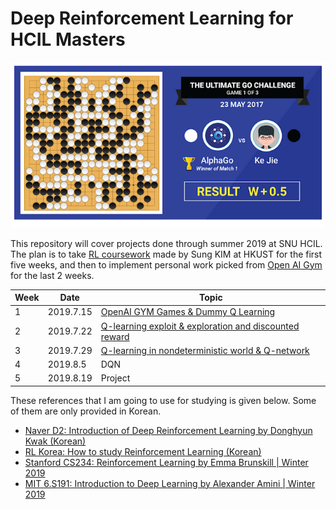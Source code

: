 
# Deep Reinforcement Learning for HCIL Masters

![](https://github.com/hyungkwonko/2019-summer-seminar/blob/master/img/img0.png)

This repository will cover projects done through summer 2019 at SNU HCIL. The plan is to take [RL coursework](https://www.youtube.com/watch?v=dZ4vw6v3LcA&list=PLlMkM4tgfjnKsCWav-Z2F-MMFRx-2gMGG) made by Sung KIM at HKUST for the first five weeks, and then to implement personal work picked from [Open AI Gym](https://gym.openai.com/envs/Acrobot-v1/) for the last 2 weeks.

| Week | Date  | Topic |
| ---                 | ---    | ---        |
| 1 | 2019.7.15 | [OpenAI GYM Games & Dummy Q Learning](https://github.com/hyungkwonko/2019-summer-seminar/wiki/Week1) |
| 2 | 2019.7.22 | [Q-learning exploit & exploration and discounted reward](https://github.com/hyungkwonko/2019-summer-seminar/wiki/Week2) |
| 3 | 2019.7.29 | [Q-learning in nondeterministic world & Q-network](https://github.com/hyungkwonko/2019-summer-seminar/wiki/Week3) |
| 4 | 2019.8.5 | DQN |
| 5 | 2019.8.19 | Project |

These references that I am going to use for studying is given below. Some of them are only provided in Korean.


- [Naver D2: Introduction of Deep Reinforcement Learning by Donghyun Kwak (Korean)](https://www.youtube.com/watch?v=dw0sHzE1oAc)
- [RL Korea: How to study Reinforcement Learning (Korean)](https://github.com/reinforcement-learning-kr/how_to_study_rl)
- [Stanford CS234: Reinforcement Learning by Emma Brunskill | Winter 2019](https://www.youtube.com/watch?v=FgzM3zpZ55o&list=PLoROMvodv4rOSOPzutgyCTapiGlY2Nd8u)
- [MIT 6.S191: Introduction to Deep Learning by Alexander Amini | Winter 2019](https://www.youtube.com/watch?v=i6Mi2_QM3rA&list=PLtBw6njQRU-rwp5__7C0oIVt26ZgjG9NI&index=5)
